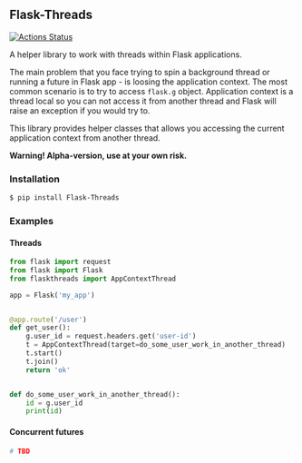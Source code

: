 ## Flask-Threads
[![Actions Status](https://github.com/sintezcs/flask-threads/workflows/GitHub%20Build/badge.svg)](https://github.com/sintezcs/flask-threads/actions)

A helper library to work with threads within Flask applications.

The main problem that you face trying to spin a background thread or running a 
future in Flask app - is loosing the application context. The most common 
scenario is to try to access `flask.g` object. Application context 
is a thread local so you can not access it from another thread and Flask will 
raise an exception if you would try to. 

This library provides helper classes that allows you accessing the current 
application context from another thread.

**Warning! Alpha-version, use at your own risk.**

### Installation
```bash
$ pip install Flask-Threads
```

### Examples

#### Threads

```python
from flask import request
from flask import Flask
from flaskthreads import AppContextThread

app = Flask('my_app')


@app.route('/user')
def get_user():
    g.user_id = request.headers.get('user-id')
    t = AppContextThread(target=do_some_user_work_in_another_thread)
    t.start()
    t.join()
    return 'ok'


def do_some_user_work_in_another_thread():
    id = g.user_id
    print(id)

```

#### Concurrent futures

```python
# TBD
```
